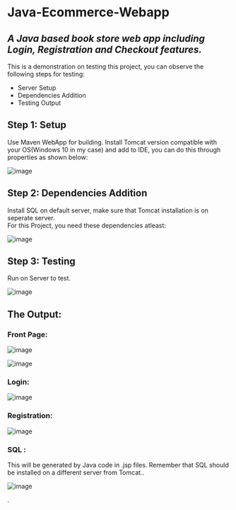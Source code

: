 # Java-Ecommerce-Webapp
## _A Java based book store web app including Login, Registration and Checkout features._
This is a demonstration on testing this project, you can observe the following steps for testing:

- Server Setup
- Dependencies Addition
- Testing Output
## Step 1: Setup
Use Maven WebApp for building. Install Tomcat version compatible with your OS(Windows 10 in my case) and add to IDE, you can do this through properties as shown below: 

![image](https://github.com/HafsaRafique/Java-Ecommerce-Webapp/assets/139237723/8cf5fc54-4995-45b6-90c6-8bea3a54b2b6)

## Step 2: Dependencies Addition
Install SQL on default server, make sure that Tomcat installation is on seperate server. <br>
For this Project, you need these dependencies atleast: 

   ![image](https://github.com/HafsaRafique/Java-Ecommerce-Webapp/assets/139237723/c165bf4d-b563-4f41-871f-55ce2e6c3f93)

## Step 3: Testing
Run on Server to test.

![image](https://github.com/HafsaRafique/Java-Ecommerce-Webapp/assets/139237723/d06f3487-2b3a-4a53-a5d0-a4028590f73a)

## The Output:
### Front Page:
![image](https://github.com/HafsaRafique/Java-Ecommerce-Webapp/assets/139237723/4e65cca0-02a1-4048-8aab-7ea15c2d5294)

![image](https://github.com/HafsaRafique/Java-Ecommerce-Webapp/assets/139237723/01c39ca7-4a1d-4399-ae0c-f25451f66abd)
### Login: 

![image](https://github.com/HafsaRafique/Java-Ecommerce-Webapp/assets/139237723/aecb3ee7-95c1-4fb2-8946-43a38a23ade7)

### Registration:

![image](https://github.com/HafsaRafique/Java-Ecommerce-Webapp/assets/139237723/9d3c03e6-64b3-4956-9985-ee812513d3e6)

### SQL :
This will be generated by Java code in .jsp files. Remember that SQL should be installed on a different server from Tomcat..

![image](https://github.com/HafsaRafique/Java-Ecommerce-Webapp/assets/139237723/c4ecc2ce-2d64-417a-a66d-c95067185a64)


   [PlDb]: <https://github.com/joemccann/dillinger/tree/master/plugins/dropbox/README.md>
   [PlGh]: <https://github.com/joemccann/dillinger/tree/master/plugins/github/README.md>
   [PlGd]: <https://github.com/joemccann/dillinger/tree/master/plugins/googledrive/README.md>
   [PlOd]: <https://github.com/joemccann/dillinger/tree/master/plugins/onedrive/README.md>
   [PlMe]: <https://github.com/joemccann/dillinger/tree/master/plugins/medium/README.md>
   [PlGa]: <https://github.com/RahulHP/dillinger/blob/master/plugins/googleanalytics/README.md>

.